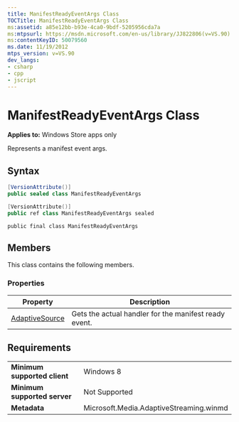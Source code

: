 ```yaml
---
title: ManifestReadyEventArgs Class
TOCTitle: ManifestReadyEventArgs Class
ms:assetid: a85e12bb-b93e-4ca0-9bdf-5205956cda7a
ms:mtpsurl: https://msdn.microsoft.com/en-us/library/JJ822806(v=VS.90)
ms:contentKeyID: 50079560
ms.date: 11/19/2012
mtps_version: v=VS.90
dev_langs:
- csharp
- cpp
- jscript
---
```


# ManifestReadyEventArgs Class

**Applies to:** Windows Store apps only

Represents a manifest event args.

## Syntax

```csharp
[VersionAttribute()]
public sealed class ManifestReadyEventArgs
```

```cpp
[VersionAttribute()]
public ref class ManifestReadyEventArgs sealed
```

```jscript
public final class ManifestReadyEventArgs
```

## Members

This class contains the following members.

### Properties

|Property|Description|
|--- |--- |
|[AdaptiveSource](manifestreadyeventargs-adaptivesource-property.md)|Gets the actual handler for the manifest ready event.|


## Requirements

|||
|--- |--- |
|**Minimum supported client**|Windows 8|
|**Minimum supported server**|Not Supported|
|**Metadata**|Microsoft.Media.AdaptiveStreaming.winmd|


